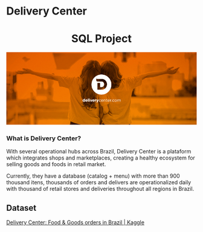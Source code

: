 # Delivery Center
<h1 align="center"> SQL Project </h1>
<p align="center">
    <img src="./img/banner.png" width="550">
</p>

### What is Delivery Center?

With several operational hubs across Brazil, Delivery Center is a plataform which integrates shops and marketplaces, creating a healthy ecosystem for selling goods and foods in retail market.

Currently, they have a database (catalog + menu) with more than 900 thousand itens, thousands of orders and delivers are operationalized daily with thousand of retail stores and deliveries throughout all regions in Brazil.

## Dataset

[Delivery Center: Food & Goods orders in Brazil | Kaggle](https://www.kaggle.com/nosbielcs/brazilian-delivery-center)
